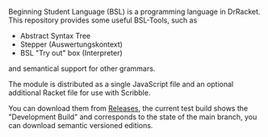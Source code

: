 Beginning Student Language (BSL) is a programming language in DrRacket. This repository provides some useful BSL-Tools, such as

- Abstract Syntax Tree
- Stepper (Auswertungskontext)
- BSL "Try out" box (Interpreter)

and semantical support for other grammars.

The module is distributed as a single JavaScript file and an optional
additional Racket file for use with Scribble.

You can download them from [Releases](https://github.com/se-tuebingen/bsl-tools/releases),
the current test build shows the "Development Build" and corresponds to the state
of the main branch, you can download semantic versioned editions.
